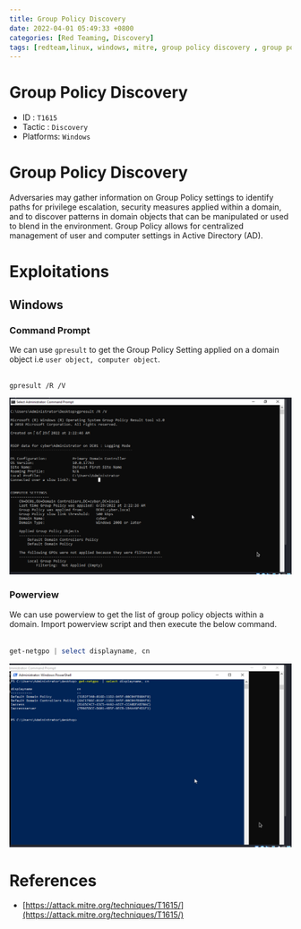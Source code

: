 ```yaml
---
title: Group Policy Discovery 
date: 2022-04-01 05:49:33 +0800
categories: [Red Teaming, Discovery]
tags: [redteam,linux, windows, mitre, group policy discovery , group policy, policy,discovery]    
---
```


# Group Policy Discovery 

- ID : `T1615`
- Tactic : `Discovery`
- Platforms: `Windows`

# Group Policy Discovery 

Adversaries may gather information on Group Policy settings to identify paths for privilege escalation, security measures applied within a domain, and to discover patterns in domain objects that can be manipulated or used to blend in the environment. Group Policy allows for centralized management of user and computer settings in Active Directory (AD).

# Exploitations

## Windows

### Command Prompt

We can use `gpresult` to get the Group Policy Setting applied on a domain object i.e `user object, computer object`. 

```batch

gpresult /R /V

```
![process](https://raw.githubusercontent.com/cyberkhalid/cyberkhalid.github.io/main/assets/img/ipentest/gp1.png)

### Powerview

We can use powerview to get the list of group policy objects within a domain. Import powerview script and then execute the below command.

```powershell

get-netgpo | select displayname, cn

```

![process](https://raw.githubusercontent.com/cyberkhalid/cyberkhalid.github.io/main/assets/img/ipentest/gp2.png)

# References

- [https://attack.mitre.org/techniques/T1615/](https://attack.mitre.org/techniques/T1615/)

